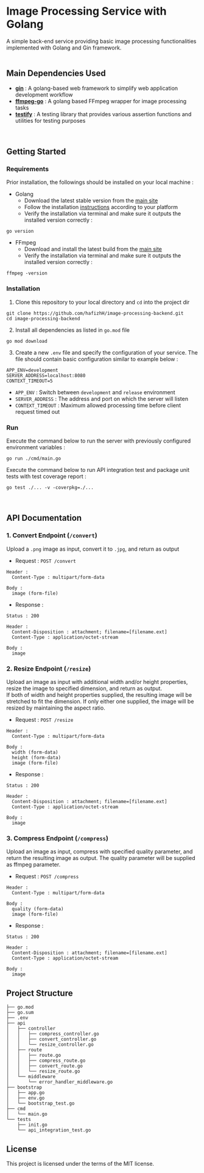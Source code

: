 # Image Processing Service with Golang
A simple back-end service providing basic image processing functionalities implemented with Golang and Gin framework. 
<br><br>

## Main Dependencies Used
- [**gin**](https://gin-gonic.com) : A golang-based web framework to simplify web application development workflow
- [**ffmpeg-go**](https://github.com/u2takey/ffmpeg-go) : A golang based FFmpeg wrapper for image processing tasks
- [**testify**](https://github.com/stretchr/testify) : A testing library that provides various assertion functions and utilities for testing purposes
<br>

## Getting Started
### Requirements
Prior installation, the followings should be installed on your local machine :
  - Golang
    - Download the latest stable version from the [main site](https://go.dev/dl/)
    - Follow the installation [instructions](https://go.dev/doc/install) according to your platform
    - Verify the installation via terminal and make sure it outputs the installed version correctly :
  ```shell
  go version
  ```
  - FFmpeg
    - Download and install the latest build from the [main site](https://ffmpeg.org/download.html)
    - Verify the installation via terminal and make sure it outputs the installed version correctly :
  ```shell
  ffmpeg -version
  ```

### Installation
1. Clone this repository to your local directory and ``cd`` into the project dir
```shell
git clone https://github.com/hafizhH/image-processing-backend.git
cd image-processing-backend
```
2. Install all dependencies as listed in ``go.mod`` file
```shell
go mod download
```
3. Create a new ``.env`` file and specify the configuration of your service. The file should contain basic configuration similar to example below :  
```
APP_ENV=development
SERVER_ADDRESS=localhost:8080
CONTEXT_TIMEOUT=5
```
- ``APP_ENV`` : Switch between ``development`` and ``release`` environment
- ``SERVER_ADDRESS`` : The address and port on which the server will listen
- ``CONTEXT_TIMEOUT`` : Maximum allowed processing time before client request timed out 

### Run
Execute the command below to run the server with previously configured environment variables :
```shell
go run ./cmd/main.go
```

Execute the command below to run API integration test and package unit tests with test coverage report :
```shell
go test ./... -v -coverpkg=./...
```
<br>

## API Documentation
### 1. Convert Endpoint (``/convert``)
Upload a ``.png`` image as input, convert it to ``.jpg``, and return as output

- Request : ``POST /convert``  
```
Header :
  Content-Type : multipart/form-data

Body :
  image (form-file)
```

- Response :
```
Status : 200

Header :
  Content-Disposition : attachment; filename=[filename.ext]
  Content-Type : application/octet-stream

Body :
  image
```

### 2. Resize Endpoint (``/resize``)
Upload an image as input with additional width and/or height properties, resize the image to specified dimension, and return as output.  
If both of width and height properties supplied, the resulting image will be stretched to fit the dimension.
If only either one supplied, the image will be resized by maintaining the aspect ratio.

- Request : ``POST /resize``  
```
Header :
  Content-Type : multipart/form-data

Body :
  width (form-data)
  height (form-data)
  image (form-file)
```

- Response :
```
Status : 200

Header :
  Content-Disposition : attachment; filename=[filename.ext]
  Content-Type : application/octet-stream

Body :
  image
```

### 3. Compress Endpoint (``/compress``)
Upload an image as input, compress with specified quality parameter, and return the resulting image as output.
The quality parameter will be supplied as ffmpeg parameter.

- Request : ``POST /compress``  
```
Header :
  Content-Type : multipart/form-data

Body :
  quality (form-data)
  image (form-file)
```

- Response :
```
Status : 200

Header :
  Content-Disposition : attachment; filename=[filename.ext]
  Content-Type : application/octet-stream

Body :
  image
```

## Project Structure
```
├── go.mod
├── go.sum
├── .env
├── api
│   ├── controller
│   │   ├── compress_controller.go
│   │   ├── convert_controller.go
│   │   └── resize_controller.go
│   ├── route
│   │   ├── route.go
│   │   ├── compress_route.go
│   │   ├── convert_route.go
│   │   └── resize_route.go
│   └── middleware
│       └── error_handler_middleware.go
├── bootstrap
│   ├── app.go
│   ├── env.go
│   └── bootstrap_test.go
├── cmd
│   └── main.go
└── tests
    ├── init.go
    └── api_integration_test.go
```

## License
This project is licensed under the terms of the MIT license.
